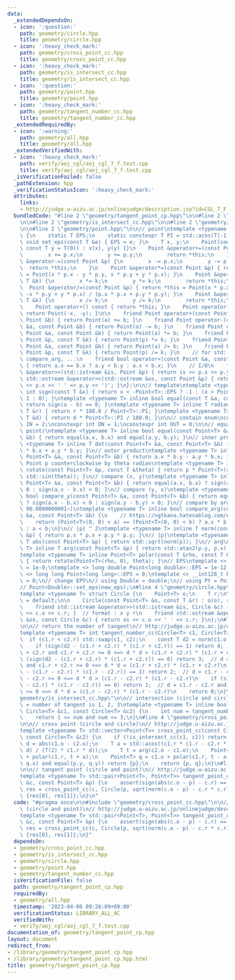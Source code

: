 ```yaml
---
data:
  _extendedDependsOn:
  - icon: ':question:'
    path: geometry/circle.hpp
    title: geometry/circle.hpp
  - icon: ':heavy_check_mark:'
    path: geometry/cross_point_cc.hpp
    title: geometry/cross_point_cc.hpp
  - icon: ':heavy_check_mark:'
    path: geometry/is_intersect_cc.hpp
    title: geometry/is_intersect_cc.hpp
  - icon: ':question:'
    path: geometry/point.hpp
    title: geometry/point.hpp
  - icon: ':heavy_check_mark:'
    path: geometry/tangent_number_cc.hpp
    title: geometry/tangent_number_cc.hpp
  _extendedRequiredBy:
  - icon: ':warning:'
    path: geometry/all.hpp
    title: geometry/all.hpp
  _extendedVerifiedWith:
  - icon: ':heavy_check_mark:'
    path: verify/aoj_cgl/aoj_cgl_7_f.test.cpp
    title: verify/aoj_cgl/aoj_cgl_7_f.test.cpp
  _isVerificationFailed: false
  _pathExtension: hpp
  _verificationStatusIcon: ':heavy_check_mark:'
  attributes:
    links:
    - http://judge.u-aizu.ac.jp/onlinejudge/description.jsp?id=CGL_7_F
  bundledCode: "#line 2 \"geometry/tangent_point_cp.hpp\"\n\n#line 2 \"geometry/cross_point_cc.hpp\"\
    \n\n#line 2 \"geometry/is_intersect_cc.hpp\"\n\n#line 2 \"geometry/circle.hpp\"\
    \n\n#line 2 \"geometry/point.hpp\"\n\n// point\ntemplate <typename T> struct Point\
    \ {\n    static T EPS;\n    static constexpr T PI = std::acos(T(-1));\n    static\
    \ void set_eps(const T &e) { EPS = e; }\n    T x, y;\n    Point(const T x = T(0),\
    \ const T y = T(0)) : x(x), y(y) {}\n    Point &operator+=(const Point &p) {\n\
    \        x += p.x;\n        y += p.y;\n        return *this;\n    }\n    Point\
    \ &operator-=(const Point &p) {\n        x -= p.x;\n        y -= p.y;\n      \
    \  return *this;\n    }\n    Point &operator*=(const Point &p) { return *this\
    \ = Point(x * p.x - y * p.y, x * p.y + y * p.x); }\n    Point &operator*=(const\
    \ T &k) {\n        x *= k;\n        y *= k;\n        return *this;\n    }\n  \
    \  Point &operator/=(const Point &p) { return *this = Point(x * p.x + y * p.y,\
    \ -x * p.y + y * p.x) / (p.x * p.x + p.y * p.y); }\n    Point &operator/=(const\
    \ T &k) {\n        x /= k;\n        y /= k;\n        return *this;\n    }\n\n\
    \    Point operator+() const { return *this; }\n    Point operator-() const {\
    \ return Point(-x, -y); }\n\n    friend Point operator+(const Point &a, const\
    \ Point &b) { return Point(a) += b; }\n    friend Point operator-(const Point\
    \ &a, const Point &b) { return Point(a) -= b; }\n    friend Point operator*(const\
    \ Point &a, const Point &b) { return Point(a) *= b; }\n    friend Point operator*(const\
    \ Point &p, const T &k) { return Point(p) *= k; }\n    friend Point operator/(const\
    \ Point &a, const Point &b) { return Point(a) /= b; }\n    friend Point operator/(const\
    \ Point &p, const T &k) { return Point(p) /= k; }\n    // for std::set, std::map,\
    \ compare_arg, ...\n    friend bool operator<(const Point &a, const Point &b)\
    \ { return a.x == b.x ? a.y < b.y : a.x < b.x; }\n    // I/O\n    friend std::istream\
    \ &operator>>(std::istream &is, Point &p) { return is >> p.x >> p.y; }\n    friend\
    \ std::ostream &operator<<(std::ostream &os, const Point &p) { return os << '('\
    \ << p.x << ' ' << p.y << ')'; }\n};\n\n// template\ntemplate <typename T> inline\
    \ int sign(const T &x) { return x < -Point<T>::EPS ? -1 : (x > Point<T>::EPS ?\
    \ 1 : 0); }\ntemplate <typename T> inline bool equal(const T &a, const T &b) {\
    \ return sign(a - b) == 0; }\ntemplate <typename T> inline T radian_to_degree(const\
    \ T &r) { return r * 180.0 / Point<T>::PI; }\ntemplate <typename T> inline T degree_to_radian(const\
    \ T &d) { return d * Point<T>::PI / 180.0; }\n\n// contain enum\nconstexpr int\
    \ IN = 2;\nconstexpr int ON = 1;\nconstexpr int OUT = 0;\n\n// equal (point and\
    \ point)\ntemplate <typename T> inline bool equal(const Point<T> &a, const Point<T>\
    \ &b) { return equal(a.x, b.x) and equal(a.y, b.y); }\n// inner product\ntemplate\
    \ <typename T> inline T dot(const Point<T> &a, const Point<T> &b) { return a.x\
    \ * b.x + a.y * b.y; }\n// outer product\ntemplate <typename T> inline T cross(const\
    \ Point<T> &a, const Point<T> &b) { return a.x * b.y - a.y * b.x; }\n// rotate\
    \ Point p counterclockwise by theta radian\ntemplate <typename T> inline Point<T>\
    \ rotate(const Point<T> &p, const T &theta) { return p * Point<T>(std::cos(theta),\
    \ std::sin(theta)); }\n// compare (x, y)\ntemplate <typename T> inline bool compare_x(const\
    \ Point<T> &a, const Point<T> &b) { return equal(a.x, b.x) ? sign(a.y - b.y) <\
    \ 0 : sign(a.x - b.x) < 0; }\n// compare (y, x)\ntemplate <typename T> inline\
    \ bool compare_y(const Point<T> &a, const Point<T> &b) { return equal(a.y, b.y)\
    \ ? sign(a.x - b.x) < 0 : sign(a.y - b.y) < 0; }\n// compare by arg (start from\
    \ 90.0000000001~)\ntemplate <typename T> inline bool compare_arg(const Point<T>\
    \ &a, const Point<T> &b) {\n    // https://ngtkana.hatenablog.com/entry/2021/11/13/202103\n\
    \    return (Point<T>(0, 0) < a) == (Point<T>(0, 0) < b) ? a.x * b.y > a.y * b.x\
    \ : a < b;\n}\n// |p| ^ 2\ntemplate <typename T> inline T norm(const Point<T>\
    \ &p) { return p.x * p.x + p.y * p.y; }\n// |p|\ntemplate <typename T> inline\
    \ T abs(const Point<T> &p) { return std::sqrt(norm(p)); }\n// arg\ntemplate <typename\
    \ T> inline T arg(const Point<T> &p) { return std::atan2(p.y, p.x); }\n// polar\n\
    template <typename T> inline Point<T> polar(const T &rho, const T &theta = T(0))\
    \ { return rotate(Point<T>(rho, 0), theta); }\n// EPS\ntemplate <> double Point<double>::EPS\
    \ = 1e-9;\ntemplate <> long double Point<long double>::EPS = 1e-12;\ntemplate\
    \ <> long long Point<long long>::EPS = 0;\ntemplate <> __int128_t Point<__int128_t>::EPS\
    \ = 0;\n// change EPS\n// using Double = double;\n// using Pt = Point<Double>;\n\
    // Point<Double>::set_eps(new_eps);\n#line 4 \"geometry/circle.hpp\"\n\n// circle\n\
    template <typename T> struct Circle {\n    Point<T> o;\n    T r;\n\n    Circle()\
    \ = default;\n\n    Circle(const Point<T> &o, const T &r) : o(o), r(r) {}\n\n\
    \    friend std::istream &operator>>(std::istream &is, Circle &c) { return is\
    \ >> c.o >> c.r; }  // format : x y r\n    friend std::ostream &operator<<(std::ostream\
    \ &os, const Circle &c) { return os << c.o << ' ' << c.r; }\n};\n#line 3 \"geometry/tangent_number_cc.hpp\"\
    \n\n// return the number of tangent\n// http://judge.u-aizu.ac.jp/onlinejudge/description.jsp?id=CGL_7_A\n\
    template <typename T> int tangent_number_cc(Circle<T> c1, Circle<T> c2) {\n  \
    \  if (c1.r < c2.r) std::swap(c1, c2);\n    const T d2 = norm(c1.o - c2.o);\n\
    \    if (sign(d2 - (c1.r + c2.r) * (c1.r + c2.r)) == 1) return 4;  // d > c1.r\
    \ + c2.r and c1.r + c2.r >= 0 <=> d * d > (c1.r + c2.r) * (c1.r + c2.r)\n    if\
    \ (sign(d2 - (c1.r + c2.r) * (c1.r + c2.r)) == 0) return 3;  // d = c1.r + c2.r\
    \ and c1.r + c2.r >= 0 <=> d * d = (c1.r + c2.r) * (c1.r + c2.r)\n    if (sign(d2\
    \ - (c1.r - c2.r) * (c1.r - c2.r)) == 1) return 2;  // d > c1.r - c2.r and c1.r\
    \ - c2.r >= 0 <=> d * d > (c1.r - c2.r) * (c1.r - c2.r)\n    if (sign(d2 - (c1.r\
    \ - c2.r) * (c1.r - c2.r)) == 0) return 1;  // d = c1.r - c2.r and c1.r - c2.r\
    \ >= 0 <=> d * d = (c1.r - c2.r) * (c1.r - c2.r)\n    return 0;\n}\n#line 5 \"\
    geometry/is_intersect_cc.hpp\"\n\n// intersection (circle and circle)\n// intersect\
    \ = number of tangent is 1, 2, 3\ntemplate <typename T> inline bool is_intersect_cc(const\
    \ Circle<T> &c1, const Circle<T> &c2) {\n    int num = tangent_number_cc(c1, c2);\n\
    \    return 1 <= num and num <= 3;\n}\n#line 4 \"geometry/cross_point_cc.hpp\"\
    \n\n// cross point (circle and circle)\n// http://judge.u-aizu.ac.jp/onlinejudge/description.jsp?id=CGL_7_E\n\
    template <typename T> std::vector<Point<T>> cross_point_cc(const Circle<T> &c1,\
    \ const Circle<T> &c2) {\n    if (!is_intersect_cc(c1, c2)) return {};\n    T\
    \ d = abs(c1.o - c2.o);\n    T a = std::acos((c1.r * c1.r - c2.r * c2.r + d *\
    \ d) / (T(2) * c1.r * d));\n    T t = arg(c2.o - c1.o);\n    Point<T> p = c1.o\
    \ + polar(c1.r, t + a);\n    Point<T> q = c1.o + polar(c1.r, t - a);\n    if (equal(p.x,\
    \ q.x) and equal(p.y, q.y)) return {p};\n    return {p, q};\n}\n#line 4 \"geometry/tangent_point_cp.hpp\"\
    \n\n// tangent point (circle and point)\n// http://judge.u-aizu.ac.jp/onlinejudge/description.jsp?id=CGL_7_F\n\
    template <typename T> std::pair<Point<T>, Point<T>> tangent_point_cp(const Circle<T>\
    \ &c, const Point<T> &p) {\n    assert(sign(abs(c.o - p) - c.r) == 1);\n    auto\
    \ res = cross_point_cc(c, Circle(p, sqrt(norm(c.o - p) - c.r * c.r)));\n    return\
    \ {res[0], res[1]};\n}\n"
  code: "#pragma once\n\n#include \"geometry/cross_point_cc.hpp\"\n\n// tangent point\
    \ (circle and point)\n// http://judge.u-aizu.ac.jp/onlinejudge/description.jsp?id=CGL_7_F\n\
    template <typename T> std::pair<Point<T>, Point<T>> tangent_point_cp(const Circle<T>\
    \ &c, const Point<T> &p) {\n    assert(sign(abs(c.o - p) - c.r) == 1);\n    auto\
    \ res = cross_point_cc(c, Circle(p, sqrt(norm(c.o - p) - c.r * c.r)));\n    return\
    \ {res[0], res[1]};\n}"
  dependsOn:
  - geometry/cross_point_cc.hpp
  - geometry/is_intersect_cc.hpp
  - geometry/circle.hpp
  - geometry/point.hpp
  - geometry/tangent_number_cc.hpp
  isVerificationFile: false
  path: geometry/tangent_point_cp.hpp
  requiredBy:
  - geometry/all.hpp
  timestamp: '2023-04-06 09:26:09+09:00'
  verificationStatus: LIBRARY_ALL_AC
  verifiedWith:
  - verify/aoj_cgl/aoj_cgl_7_f.test.cpp
documentation_of: geometry/tangent_point_cp.hpp
layout: document
redirect_from:
- /library/geometry/tangent_point_cp.hpp
- /library/geometry/tangent_point_cp.hpp.html
title: geometry/tangent_point_cp.hpp
---
```

